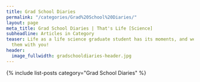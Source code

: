 ```yaml
---
title: Grad School Diaries
permalink: "/categories/Grad%20School%20Diaries/"
layout: page
meta_title: Grad School Diaries | That's Life [Science]
subheadline: Articles in Category
teaser: Life as a life science graduate student has its moments, and we love to share
  them with you!
header:
  image_fullwidth: gradschooldiaries-header.jpg
---
```


{% include list-posts category="Grad School Diaries" %}
